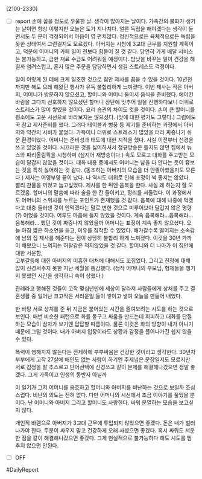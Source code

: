 
[2100-2330]
- [ ] report
	손에 꼽을 정도로 우울한 날. 생각이 많아지는 날이다.
	가족간의 불화가 생기는 날이면 항상 이렇지만 오늘은 도가 지나치다.
	얼른 독립을 해야겠다는 생각이 들면서도 두 분이 걱정되어서 마음이 영 편치않다.
	정신적으로든 육체적으로든 독립을 못한 상태여서 그런걸지도 모르겠다. 
	아버지는 시청에 3교대 근무를 지원할 계획이고, 
	덕분에 어머니의 카페 일이 전보다 힘들어 질 것 같다. 
	당연히 가게 배달 서비스는 불가능하고, 급한 재료 수급도 어려워질 예정이다.
	밤낮을 바꾸는 일이 건강을 해칠까 염려스럽고, 혼자 많은 주문을 담당하면서 생길 
	스트레스도 걱정이다. 
	
	일이 이렇게 된 데에 크게 일조한 것으로 집안 제사를 꼽을 수 있을 것이다. 
	10년전까지만 해도 으레 해왔던 행사가 유독 불합리하게 느껴졌다.
	이번 제사는 작은 아버지, 어머니가 방문하지 않으셨고, 할머니와 어머니 둘이서 
	음식을 준비했다. 에어컨바람을 그다지 선호하지 않으셨던 할머니 장단에 맞추어 
	일을 진행하다보니 더위로 스트레스가 많이 쌓였을 것이다. 요리 습관의 차이도 컷을 것이다.
	손이 큰 할머니를 평소에도 고운 시선으로 바라보지는 않으셨다. (맛에 대한 평가도 그렇다.) 
	그럼에도 꾹 참고 제사준비를 했다. 그러다 테이블과 병풍 등 제기를 준비하는 과정에서 
	아버지와 약간의 시비가 붙었다. 가뜩이나 더위로 스트레스가 많았을 터라 짜증나기
	쉬운 환경이었다. 어머니는 준비성과 태도에 대한 지적을 했다. 
	사실 이전부터 신경을 쓰고 있었을 것이다. 
	시끄러운 것을 싫어하셔서 정규방송은 틀지도 않던 집에서 뉴스와 파리올림픽을 시청하며 (심지어 재방송이다.) 속도 모르고  대화를 주고받는 모습이 달갑지 않았을 것이다. 
	대화 내용 중에서도 어머니는 남을 다 안다는 듯이 흉보는 것을 특히 싫어하는 것 같다. 
	(동조하는 아버지의 모습을 더 안좋아했을지도 모른다.) 
	제사는 어영부영 끝이 났다. 나 역시도 더위로 인해 표정이 썩 좋지는 않았다. 
	빨리 찬물을 끼얹고 눕고싶었다. 
	제사를 한 뒤엔 음복을 한다. 사실 왜 하는지 잘 모르겠음. 
	할머니의 말씀에 따라 술을 한 잔 들이키고, 정리를 서둘렀다. 
	이 과정에서도 어머니의 스위치를 누르는 포인트가 존재했을 것 같다. 
	음복에 대해 나중에 먹겠다고 대충 둘러댄 것이 안먹겠다는 말로 변한 것으로 
	미루어보아 달갑지 않은 명령(?) 이었을 것이다. 어투도 마음에 들지 않았을 것이다. 
	계속 음복해라...음복해라...음복해라... 했던 것이 짜증나지 않았을까 
	어머니는 표정이 계속 좋지 않으셨다. 
	오늘 아침 짧은 하소연을 듣고, 이유를 짐작할 수 있었다. 
	해가갈수록 떨어지는 소속감에 남의 집 제사를 해준다는 점이 상당히 불합리 하게 느껴졌다. 
	이것을 30년 가까이 해왔으니 느껴지는 허탈감은 적지않았을 것 같다.
	할머니와 더 나아가 이 집안에 대한 서운함,  
	고부갈등에 대한 아버지의 미흡한 대처에 대해서도 꼬집었다.
	그리고 친정에 대해 많이 신경써주지 못한 지난 세월을 통감했다. 
	(정작 어머니의 부모님, 형제들을 챙기지 못했던 시간을 생각하니 속이 상했다.)
	
	관례라고 행해진 것들이 고작 몇십년만에 세상이 달라져 사람들에게 상처를 주고
	결혼생활 중 일어난 크고작은 서러운일 들이 쌓이고 쌓여 오늘을 만들어 내었다. 
	
	한 바탕 서로 상처를 준 뒤 지금은 붙어있는 시간을 줄여보려는 시도를 하는 것으로 보인다. 
	매번 비슷한 패턴으로 화를 돋구고 싸움을 만드는데 회피하고 대화를 단절하는 모습이 삼자가 보기엔 답답할 따름이다. 물론 이것은 화의 방향이 내가 아니기 때문에 그럴 것이다. 내가 아버지 입장이라도 상황과 감정을 풀어나가긴 쉽지 않을 수 있다. 
	
	폭력이 행해지지 않는다는 전제하에 부부싸움은 건강한 것이라고 생각한다.
	30년차 부부에게 고작 27살에 애인도 없는 사람이 하기엔 주제넘은 문장일지도 모르지만 
	서로 감정을 잘 추스르고 단어선택에 신경쓰고 같이 문제를 해결해나갔으면 정말 좋겠다. 
	그게 가족이고 인생의 동반자 아닐까 
	
	이 일기가 그저 어머니를 옹호하고 할머니와 아버지를 비난하는 것으로 보일까 조심스럽다.  비난의 의도는 전혀 없다. 다만 어머니의 시선에서 조금 이야기를 풀었을 뿐이다. 
	난 어머니와 아버지 그리고 할머니도 사랑한다. 
	싸워 분열하는 모습을 보고싶지 않다. 
	
	개인적 바램으로 아버지가 3교대 근무에 투입되지 않았으면 좋겠다. 
	돈은 내가 벌러 나가야 한다. 
	두분이 싸우지 말고 건강하게 오래 사셨으면 좋겠다. 
	혹시 싸워도 서운한 점을 같이 해결해나갔으면 좋겠다. 
	그게 현실적으로 불가능하다 해도 시도를 멈추지 않으면 안된다. 
	
- [ ] OFF

#DailyReport 